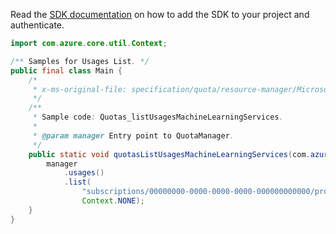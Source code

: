 Read the [SDK documentation](https://github.com/Azure/azure-sdk-for-java/blob/azure-resourcemanager-quota_1.0.0-beta.1/sdk/quota/azure-resourcemanager-quota/README.md) on how to add the SDK to your project and authenticate.

```java
import com.azure.core.util.Context;

/** Samples for Usages List. */
public final class Main {
    /*
     * x-ms-original-file: specification/quota/resource-manager/Microsoft.Quota/preview/2021-03-15-preview/examples/getMachineLearningServicesUsages.json
     */
    /**
     * Sample code: Quotas_listUsagesMachineLearningServices.
     *
     * @param manager Entry point to QuotaManager.
     */
    public static void quotasListUsagesMachineLearningServices(com.azure.resourcemanager.quota.QuotaManager manager) {
        manager
            .usages()
            .list(
                "subscriptions/00000000-0000-0000-0000-000000000000/providers/Microsoft.MachineLearningServices/locations/eastus",
                Context.NONE);
    }
}
```
